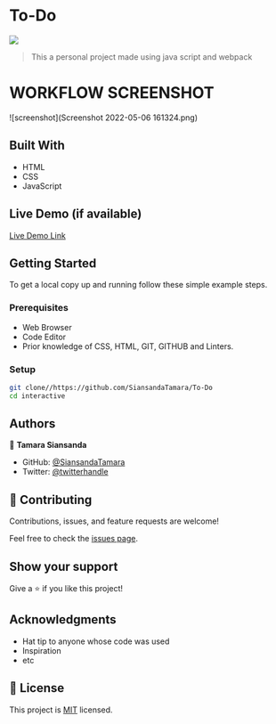 # To-Do

![](https://img.shields.io/badge/Microverse-blueviolet)

> This a personal project made using java script and webpack

# WORKFLOW SCREENSHOT

![screenshot](Screenshot 2022-05-06 161324.png)


## Built With
- HTML
- CSS
- JavaScript
## Live Demo (if available)

[Live Demo Link](https://siansandatamara.github.io/To-Do/dist)

## Getting Started

To get a local copy up and running follow these simple example steps.

### Prerequisites

- Web Browser
- Code Editor
- Prior knowledge of CSS, HTML, GIT, GITHUB and Linters.

### Setup

```bash
git clone//https://github.com/SiansandaTamara/To-Do
cd interactive

```

## Authors
👤 **Tamara Siansanda**

- GitHub: [@SiansandaTamara](https://github.com/SiansandaTamara)
- Twitter: [@twitterhandle](https://twitter.com/TamaraSiansanda)

## 🤝 Contributing

Contributions, issues, and feature requests are welcome!

Feel free to check the [issues page](../../issues/).

## Show your support

Give a ⭐️ if you like this project!

## Acknowledgments

- Hat tip to anyone whose code was used
- Inspiration
- etc

## 📝 License

This project is [MIT](https://github.com/SiansandaTamara/To-Do/blob/main/LICENSE ) licensed.
